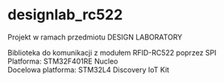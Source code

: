 # designlab_rc522

Projekt w ramach przedmiotu DESIGN LABORATORY


Biblioteka do komunikacji z modułem RFID-RC522 poprzez SPI          
Platforma: STM32F401RE Nucleo         
Docelowa platforma: STM32L4 Discovery IoT Kit
